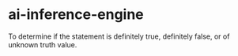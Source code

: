 # ai-inference-engine
 To determine if the statement is definitely true, definitely false, or of unknown truth value.

